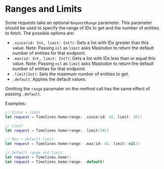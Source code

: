 # Ranges and Limits

Some requests take an optional `RequestRange` parameter. This parameter should be used to specify the range of IDs to get and the number of entities to fetch. The possible options are:

* `.since(id: Int, limit: Int?)`: Gets a list with IDs greater than this value. Note: Passing `nil` as `limit` asks Mastodon to return the default number of entities for that endpoint.
* `.max(id: Int, limit: Int?)`: Gets a list with IDs less than or equal this value. Note: Passing `nil` as `limit` asks Mastodon to return the default number of entities for that endpoint.
* `.limit(Int)`: Sets the maximum number of entities to get.
* `.default`: Applies the default values.

Omitting the `range` paramater on the method call has the same effect of passing `.default`.

Examples:

```swift
// Since + limit
let request = Timelines.home(range: .since(id: 42, limit: 30))

// Limit
let request = Timelines.home(range: .limit(30))

// Max + default limit
let request = Timelines.home(range: .max(id: 42, limit: nil))

// Default range and limit
let request = Timelines.home()
let request = Timelines.home(range: .default)
```
